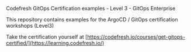Codefresh GitOps Certification examples - Level 3 - GitOps Enterprise

This repository contains examples for the ArgoCD / GitOps certification workshops (Level3)

Take the certification yourself at [https://codefresh.io/courses/get-gitops-certified/](https://learning.codefresh.io/)
